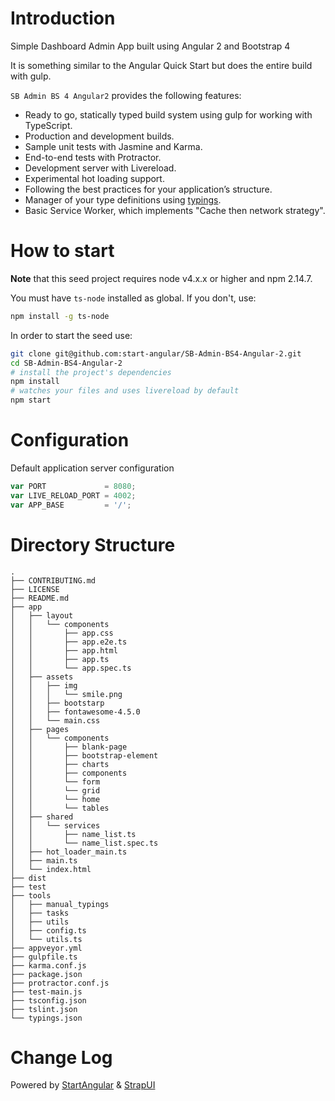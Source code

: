 # Introduction

Simple Dashboard Admin App built using Angular 2 and Bootstrap 4

It is something similar to the Angular Quick Start but does the entire build with gulp.

`SB Admin BS 4 Angular2` provides the following features:

- Ready to go, statically typed build system using gulp for working with TypeScript.
- Production and development builds.
- Sample unit tests with Jasmine and Karma.
- End-to-end tests with Protractor.
- Development server with Livereload.
- Experimental hot loading support.
- Following the best practices for your application’s structure.
- Manager of your type definitions using [typings](https://github.com/typings/typings).
- Basic Service Worker, which implements "Cache then network strategy".

# How to start

**Note** that this seed project requires node v4.x.x or higher and npm 2.14.7.

You must have `ts-node` installed as global. If you don't, use:

```bash
npm install -g ts-node
```

In order to start the seed use:


```bash
git clone git@github.com:start-angular/SB-Admin-BS4-Angular-2.git
cd SB-Admin-BS4-Angular-2
# install the project's dependencies
npm install
# watches your files and uses livereload by default
npm start

```

# Configuration

Default application server configuration

```javascript
var PORT             = 8080;
var LIVE_RELOAD_PORT = 4002;
var APP_BASE         = '/';
```

# Directory Structure

```
.
├── CONTRIBUTING.md
├── LICENSE
├── README.md
├── app
│   ├── layout
│   │   └── components
│   │       ├── app.css
│   │       ├── app.e2e.ts
│   │       ├── app.html
│   │       ├── app.ts
│   │       └── app.spec.ts
│   ├── assets
│   │   ├── img
│   │   │   └── smile.png
│   │   ├── bootstarp
│   │   ├── fontawesome-4.5.0
│   │   └── main.css
│   ├── pages
│   │   └── components
│   │       ├── blank-page
│   │       ├── bootstrap-element
│   │       ├── charts
│   │       ├── components
│   │       └── form
│   │       └── grid
│   │       └── home
│   │       └── tables
│   ├── shared
│   │   └── services
│   │       ├── name_list.ts
│   │       └── name_list.spec.ts
│   ├── hot_loader_main.ts
│   ├── main.ts
│   └── index.html
├── dist
├── test
├── tools
│   ├── manual_typings
│   ├── tasks
│   ├── utils
│   ├── config.ts
│   └── utils.ts
├── appveyor.yml
├── gulpfile.ts
├── karma.conf.js
├── package.json
├── protractor.conf.js
├── test-main.js
├── tsconfig.json
├── tslint.json
└── typings.json
```

# Change Log

Powered by [StartAngular](http://startangular.com/) & [StrapUI](http://strapui.com/)